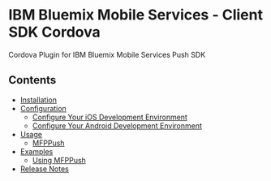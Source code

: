 # IBM Bluemix Mobile Services - Client SDK Cordova

Cordova Plugin for IBM Bluemix Mobile Services Push SDK

## Contents
- <a href="#installation">Installation</a>
- <a href="#configuration">Configuration</a>
    - <a href="#configure-ios">Configure Your iOS Development Environment</a>
    - <a href="#configure-android">Configure Your Android Development Environment</a>
- <a href="#usage">Usage</a>
    - <a href="#bmsclient">MFPPush</a>
- <a href="#examples">Examples</a> 
    - <a href="#using-bmsclient">Using MFPPush</a>
- <a href="#release-notes">Release Notes</a> 
